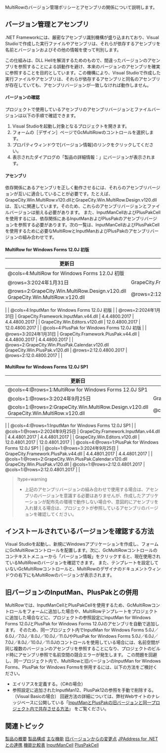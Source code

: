 MultiRowのバージョン管理ポリシーとアセンブリの関係について説明します。

## バージョン管理とアセンブリ

.NET Frameworkには、厳密なアセンブリ識別機構が盛り込まれており、Visual Studioで作成した実行ファイルやアセンブリは、それらが依存するアセンブリを名前とバージョンおよびその他の情報を使って判別します。

この仕組みは、DLL Hellを解消するためのもので、間違ったバージョンのアセンブリを参照することによる誤動作を避け、本来のバージョンのアセンブリを確実に参照することを目的としています。この機構により、Visual Studioで作成した実行ファイルやアセンブリは、それらが依存するアセンブリと同名のアセンブリが存在していても、アセンブリバージョンが一致しなければ動作しません。

#### バージョンの確認

プロジェクトで使用しているアセンブリのアセンブリバージョンとファイルバージョンは以下の手順で確認できます。

1. Visual Studioを起動し対象となるプロジェクトを開きます。
2. フォームの［デザイン］ページでGcMultiRowのコントロールを選択します。
3. プロパティウィンドウで[バージョン情報]のリンクをクリックしてください。
4. 表示されたダイアログの「製品の詳細情報：」にバージョンが表示されます。

#### アセンブリ

依存関係にあるアセンブリを正しく動作させるには、それらのアセンブリバージョンが互いに適合していることが必要です。たとえば、GrapeCity.Win.MultiRow.v120.dllとGrapeCity.Win.MultiRow.Design.v120.dllは、互いに関連しています。そのため、これらのアセンブリバージョンとファイルバージョンは揃える必要があります。
また、InputManCellおよびPlusPakCellを使用するには、依存関係にあるInputManおよびPlusPakのアセンブリバージョンを参照する必要があります。次の一覧は、InputManCellおよびPlusPakCellを使用するために必要なMultiRowとInputManおよびPlusPakのアセンブリバージョンの組み合わせです。

#### MultiRow for Windows Forms 12.0J 初版

| 更新日 | ファイル名 | アセンブリ ver. | ファイル ver. |
| --- | ----- | ---------- | --------- |
| @cols=4:MultiRow for Windows Forms 12.0J 初版 |
| @rows=3:2024年1月31日 | GrapeCity.Framework.MultiRow.v44.dll | 4.4.4800.2017 | 4.4.4800.2017 |
| @rows=2:GrapeCity.Win.MultiRow.Design.v120.dll<br>GrapeCity.Win.MultiRow.v120.dll | @rows=2:12.0.4800.2017 | @rows=2:12.0.4800.2017 |
|
| @cols=4:InputMan for Windows Forms 12.0J 初版 |
| @rows=2:2024年1月31日 | GrapeCity.Framework.InputMan.v44.dll | 4.4.4800.2017 | 4.4.4800.2017 |
| GrapeCity.Win.Editors.v120.dll | 12.0.4800.2017 | 12.0.4800.2017 |
| @cols=4:PlusPak for Windows Forms 12.0J 初版 |
| @rows=3:2024年1月31日 | GrapeCity.Framework.PlusPak.v44.dll | 4.4.4800.2017 | 4.4.4800.2017 |
| @rows=2:GrapeCity.Win.PlusPak.Calendar.v120.dll<br>GrapeCity.Win.PlusPak.v120.dll | @rows=2:12.0.4800.2017 | @rows=2:12.0.4800.2017 |
|

#### MultiRow for Windows Forms 12.0J SP1

| 更新日 | ファイル名 | アセンブリ ver. | ファイル ver. |
| --- | ----- | ---------- | --------- |
| @cols=4:@rows=1:MultiRow for Windows Forms 12.0J SP1 |
| @cols=1:@rows=3:2024年9月25日 | GrapeCity.Framework.MultiRow.v44.dll | 4.4.4801.2017 | 4.4.4801.2017 |
| @cols=1:@rows=2:GrapeCity.Win.MultiRow.Design.v120.dll<br>GrapeCity.Win.MultiRow.v120.dll | @cols=1:@rows=2:12.0.4801.2017 | @cols=1:@rows=2:12.0.4801.2017 |
|
| @cols=4:@rows=1:InputMan for Windows Forms 12.0J SP1 |
| @cols=1:@rows=2:2024年9月25日 | GrapeCity.Framework.InputMan.v44.dll | 4.4.4801.2017 | 4.4.4801.2017 |
| GrapeCity.Win.Editors.v120.dll | 12.0.4801.2017 | 12.0.4801.2017 |
| @cols=4:@rows=1:PlusPak for Windows Forms 12.0J SP1 |
| @cols=1:@rows=3:2024年9月25日 | GrapeCity.Framework.PlusPak.v44.dll | 4.4.4801.2017 | 4.4.4801.2017 |
| @cols=1:@rows=2:GrapeCity.Win.PlusPak.Calendar.v120.dll<br>GrapeCity.Win.PlusPak.v120.dll | @cols=1:@rows=2:12.0.4801.2017 | @cols=1:@rows=2:12.0.4801.2017 |
|

> !type=warning
>
> * 上記のアセンブリバージョンの組み合わせで使用する場合は、アセンブリのバージョンを意識する必要はありませんが、作成したアプリケーションが配布先の環境で動作しない場合や、意図的にアセンブリを入れ替える場合は、プロジェクトが参照しているアセンブリのバージョンを確認してください。

## インストールされているバージョンを確認する方法

Visual Studioを起動し、新規にWindowsアプリケーションを作成し、フォームにGcMultiRowコントロールを配置します。次に、GcMultiRowコントロールのコンテキストメニューから「バージョン情報」をクリックすると、現在使用されているMultiRowのバージョンを確認できます。
また、テンプレートを設定していないGcMultiRowコントロールと、MultiRowのデザイナのドキュメントウィンドウの右下にもMultiRowのバージョンが表示されます。

## 旧バージョンのInputMan、PlusPakとの併用

MultiRowでは、InputManCellとPlusPakCellを使用するため、GcMultiRowコントロールをフォームに追加した場合や、MultiRowテンプレートをプロジェクトに追加した場合などに、プロジェクトの参照設定にInputMan for Windows Forms 12.0JとPlusPak for Windows Forms 12.0Jのアセンブリを自動で追加します。
そのため、同一プロジェクト内でInputMan for Windows Forms 5.0J／6.0J／7.0J／8.0J／10.0J／11.0JやPlusPak for Windows Forms 5.0J／6.0J／7.0J／8.0J／10.0J／11.0Jのコントロールを使用している場合には、名前空間が同じ複数のバージョンのアセンブリを参照することになり、プロジェクトのビルド時にアセンブリ参照で名前空間の競合エラーが発生します。
この問題を回避し、同一プロジェクト内で、MultiRowと旧バージョンのInputMan for Windows Forms、PlusPak for Windows Formsを併用するには、以下の方法をご検討ください。
* エイリアスを定義する。（C#の場合）
* 参照設定に追加されたInputMan12、PlusPak12の参照を手動で削除する。（Visual Basicの場合）
回避方法の詳細については、弊社Webサイトのナレッジベースに公開している「[InputManとPlusPakの旧バージョンと同一プロジェクト内で共存させる方法](https://developer-tools.zendesk.com/hc/ja/articles/360003969455)」 をご覧ください。

## 関連トピック

[製品の概要](gcdocsite__documentlink?toc-item-id=909feeb6-135c-415a-88e9-c1f9592b3356)
[製品構成](gcdocsite__documentlink?toc-item-id=8bf2e815-2910-494e-9857-4579a635e1b7)
[主な機能](gcdocsite__documentlink?toc-item-id=0c78c61f-7320-4879-ab08-57f0695edbdd)
[旧バージョンからの変更点](gcdocsite__documentlink?toc-item-id=7ff689fc-4f6e-4122-94de-5a25293938aa)
[JPAddress for .NETとの連携](gcdocsite__documentlink?toc-item-id=6af858bd-15e0-47b1-b02a-c011f1b81386)
[機能比較表](gcdocsite__documentlink?toc-item-id=77c0c1b8-0e09-43e1-990d-c688206bb4ca)
[InputManCell](gcdocsite__documentlink?toc-item-id=06cfde5d-7890-462c-bf3f-fb06e4b133d9)
[PlusPakCell](gcdocsite__documentlink?toc-item-id=d48b8c03-cee7-45e1-a032-0acdd24642ba)